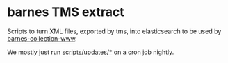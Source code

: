 # barnes TMS extract

Scripts to turn XML files, exported by tms, into elasticsearch to be used by [barnes-collection-www][].

We mostly just run [scripts/updates/*](./scripts/updates) on a cron job nightly.

[barnes-collection-www]: https://github.com/barnesfoundation/barnes-collection-www

